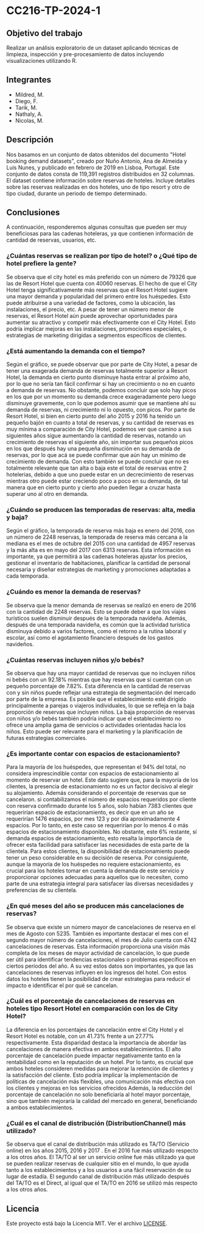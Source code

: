 # CC216-TP-2024-1
## Objetivo del trabajo
Realizar un análisis exploratorio de un dataset aplicando técnicas de limpieza, inspección y pre-procesamiento de datos incluyendo visualizaciones utilizando R.
## Integrantes
- Mildred, M.
- Diego, F.
- Tarik, M.
- Nathaly, A.
- Nicolas, M.
## Descripción
Nos basamos en un conjunto de datos obtenidos del documento "Hotel booking demand datasets", creado por Nuño Antonio, Ana de Almeida y Luis Nunes, y publicado en febrero de 2019 en Lisboa, Portugal. Este conjunto de datos consta de 119,391 registros distribuidos en 32 columnas. El dataset contiene información sobre reservas de hoteles. Incluye detalles sobre las reservas realizadas en dos hoteles, uno de tipo resort y otro de tipo ciudad, durante un periodo de tiempo determinado.
## Conclusiones
A continuación, responderemos algunas consultas que pueden ser muy beneficiosas para las cadenas hoteleras, ya que contienen información de cantidad de reservas, usuarios, etc.
### ¿Cuántas reservas se realizan por tipo de hotel? o ¿Qué tipo de hotel prefiere la gente?
Se observa que el city hotel es más preferido con un número de 79326 que las de Resort Hotel que cuenta con 40060 reservas. El hecho de que el City Hotel tenga significativamente más reservas que el Resort Hotel sugiere una mayor demanda y popularidad del primero entre los huéspedes. Esto puede atribuirse a una variedad de factores, como la ubicación, las instalaciones, el precio, etc.
A pesar de tener un número menor de reservas, el Resort Hotel aún puede aprovechar oportunidades para aumentar su atractivo y competir más efectivamente con el City Hotel. Esto podría implicar mejoras en las instalaciones, promociones especiales, o estrategias de marketing dirigidas a segmentos específicos de clientes.
### ¿Está aumentando la demanda con el tiempo?
Según el gráfico, se puede observar que por parte de City Hotel, a pesar de tener una exagerada demanda de reservas totalmente superior a Resort Hotel, la demanda en cierto punto disminuye hasta entrar al próximo año, por lo que no sería tan fácil confirmar si hay un crecimiento o no en cuanto a demanda de reservas. No obstante, podemos concluir que solo hay picos en los que por un momento su demanda crece exageradamente pero luego disminuye gravemente, con lo que podemos asumir que se mantiene ahí su demanda de reservas, ni crecimiento ni lo opuesto, con picos. Por parte de Resort Hotel, si bien en cierto punto del año 2015 y 2016 ha tenido un pequeño bajón en cuanto a total de reservas, y su cantidad de reservas es muy mínima a comparación de City Hotel, podemos ver que camino a sus siguientes años sigue aumentando la cantidad de reservas, notando un crecimiento de reservas el siguiente año, sin importar sus pequeños picos en los que después hay una pequeña disminución en su demanda de reservas, por lo que acá se puede confirmar que aún hay un mínimo de crecimiento de demanda. Con esto también se puede concluir que no es totalmente relevante que tan alta o baja este el total de reservas entre 2 hotelerias, debido a que uno puede estar en un decrecimiento de reservas mientras otro puede estar creciendo poco a poco en su demanda, de tal manera que en cierto punto y cierto año pueden llegar a cruzar hasta superar uno al otro en demanda.
### ¿Cuándo se producen las temporadas de reservas: alta, media y baja?
Según el gráfico, la temporada de reserva más baja es enero del 2016, con un número de 2248 reservas, la temporada de reserva más cercana a la mediana es el mes de octubre del 2015 con una cantidad de 4957 reservas y la más alta es en mayo del 2017 con 6313 reservas. Esta información es importante, ya que permitirá a las cadenas hoteleras ajustar los precios, gestionar el inventario de habitaciones, planificar la cantidad de personal necesaria y diseñar estrategias de marketing y promociones adaptadas a cada temporada.
### ¿Cuándo es menor la demanda de reservas?
Se observa que la menor demanda de reservas se realizó en enero de 2016 con la cantidad de 2248 reservas. Esto se puede deber a que los viajes turísticos suelen disminuir después de la temporada navideña. Además, después de  una temporada navideña, es común que la actividad turística disminuya debido a varios factores, como el retorno a la rutina laboral y escolar, así como el agotamiento financiero después de los gastos navideños.
### ¿Cuántas reservas incluyen niños y/o bebés?
Se observa que hay una mayor cantidad de reservas que no incluyen niños ni bebés con un 92.18% mientras que hay reservas que sí cuentan con un pequeño porcentaje de 7.82%. Esta diferencia en la cantidad de reservas con y sin niños puede reflejar una estrategia de segmentación del mercado por parte de la empresa. Es posible que el establecimiento esté dirigido principalmente a parejas o viajeros individuales, lo que se refleja en la baja proporción de reservas que incluyen niños. La baja proporción de reservas con niños y/o bebés también podría indicar que el establecimiento no ofrece una amplia gama de servicios o actividades orientadas hacia los niños. Esto puede ser relevante para el marketing y la planificación de futuras estrategias comerciales.
### ¿Es importante contar con espacios de estacionamiento?
Para la mayoría de los huéspedes, que representan el 94% del total, no considera imprescindible contar con espacios de estacionamiento al momento de reservar un hotel. Este dato sugiere que, para la mayoría de los clientes, la presencia de estacionamiento no es un factor decisivo al elegir su alojamiento. Además considerando el porcentaje de reservas que se cancelaron. si contabilizamos el número de espacios requeridos por cliente con reserva confirmado durante los 5 años, solo habían 7383 clientes que requerirían espacio de estacionamiento, es decir que en un año se requerirían 1476 espacios, por mes 123 y por día aproximadamente 4 espacios. Por lo tanto, en este caso se requerirían por lo menos 4 o más espacios de estacionamiento disponibles. No obstante, este 6% restante, sí demanda espacios de estacionamiento, esto resalta la importancia de ofrecer esta facilidad para satisfacer las necesidades de esta parte de la clientela. Para estos clientes, la disponibilidad de estacionamiento puede tener un peso considerable en su decisión de reserva. Por consiguiente, aunque la mayoría de los huéspedes no requiere estacionamiento, es crucial para los hoteles tomar en cuenta la demanda de este servicio y proporcionar opciones adecuadas para aquellos que lo necesiten, como parte de una estrategia integral para satisfacer las diversas necesidades y preferencias de su clientela.
### ¿En qué meses del año se producen más cancelaciones de reservas?
Se observa que existe un número mayor de cancelaciones de reserva en el mes de Agosto con 5235. También es importante destacar el mes con el segundo mayor número de cancelaciones, el mes de Julio cuenta con 4742 cancelaciones de reservas. Esta información proporciona una visión más completa de los meses de mayor actividad de cancelación, lo que puede ser útil para identificar tendencias estacionales o problemas específicos en ciertos períodos del año. A su vez estos datos son importantes, ya que las cancelaciones de reservas influyen en los ingresos del hotel. Con estos datos los hoteles tienen la posibilidad de crear estrategias para reducir el impacto e identificar el por qué se cancelan. 
### ¿Cuál es el porcentaje de cancelaciones de reservas en hoteles tipo Resort Hotel en comparación con los de City Hotel?
La diferencia en los porcentajes de cancelación entre el City Hotel y el Resort Hotel es notable, con un 41.73% frente a un 27.77% respectivamente. Esta disparidad destaca la importancia de abordar las cancelaciones de manera efectiva en ambos establecimientos. El alto porcentaje de cancelación puede impactar negativamente tanto en la rentabilidad como en la reputación de un hotel. Por lo tanto, es crucial que ambos hoteles consideren medidas para mejorar la retención de clientes y la satisfacción del cliente. Esto podría implicar la implementación de políticas de cancelación más flexibles, una comunicación más efectiva con los clientes y mejoras en los servicios ofrecidos Además, la reducción del porcentaje de  cancelación no solo beneficiaría al hotel mayor porcentaje, sino que también mejoraría la calidad del mercado en general, beneficiando a ambos establecimientos.
### ¿Cuál es el canal de distribución (DistributionChannel) más utilizado?
Se observa que el canal de distribución más utilizado es TA/TO (Servicio online) en los años 2015, 2016 y 2017 . En el 2016 fue más utilizado respecto a los otros años. El TA/TO al ser un servicio online fue más utilizado ya que se pueden realizar reservas de cualquier sitio en el mundo, lo que ayuda tanto a los establecimientos y a los usuarios a una fácil reservación de su lugar de estadía. El segundo canal de distribución más utilizado después del TA/TO es el Direct, al igual que el TA/TO en 2016 se utilizó más respecto a los otros años.
## Licencia
Este proyecto está bajo la Licencia MIT. Ver el archivo [LICENSE](LICENSE).